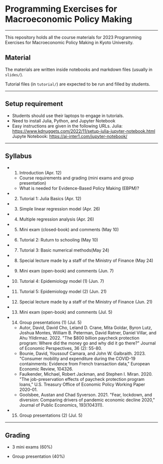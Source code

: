 # Programming Exercises for Macroeconomic Policy Making
---

This repository holds all the course materials for 2023 Programming Exercises for Macroeconomic Policy Making in Kyoto University.

## Material

The materials are written inside notebooks and markdown files (usually in `slides/`).

Tutorial files (in `tutorial/`) are expected to be run and filled by students.

---

## Setup requirement

- Students should use their laptops to engage in tutorials.
- Need to install Julia, Python, and Jupyter Notebook
- Easy instructions are given in the following URLs.
  Julia: https://www.kdnuggets.com/2022/11/setup-julia-jupyter-notebook.html
  Jupyte Notebook: https://ai-inter1.com/jupyter-notebook/
---

## Syllabus

- 1. Introduction (Apr. 12)
    - Course requirements and grading (mini exams and group presentation)
    - What is needed for Evidence-Based Policy Making (EBPM)?
    
- 2. Tutorial 1: Julia Basics (Apr. 12)

- 3. Simple linear regression model (Apr. 26)

- 4. Multiple regression analysis (Apr. 26)

- 5. Mini exam (closed-book) and comments (May 10) 

- 6. Tutorial 2: Ruturn to schooling (May 10)

- 7. Tutorial 3: Basic numerical methods(May 24)
    
- 8. Special lecture made by a staff of the Ministry of Finance (May 24)    

- 9. Mini exam (open-book) and comments (Jun. 7)  

- 10. Tutorial 4: Epidemiology model (1) (Jun. 7)  

- 11. Tutorial 5: Epidemiology model (2) (Jun. 21)  

- 12. Special lecture made by a staff of the Ministry of Finance (Jun. 21)    

- 13. Mini exam (open-book) and comments (Jul. 5)

- 14. Group presentations (1) (Jul. 5)
    - Autor, David, David Cho, Leland D. Crane, Mita Goldar, Byron Lutz, Joshua Montes, William B. Peterman, David Ratner, Daniel Villar, and Ahu Yildirmaz. 2022. "The $800 billion paycheck protection program: Where did the money go and why did it go there?" Journal of Economic Perspectives, 36 (2): 55-80.
    - Bounie, David, Youssouf Camara, and John W. Galbraith. 2023. "Consumer mobility and expenditure during the COVID-19 containments: Evidence from French transaction data," European Economic Review, 104326. 
    - Faulkender, Michael, Robert Jackman, and Stephen I. Miran. 2020. "The job-preservation effects of paycheck protection program loans," U.S. Treasury Office of Economic Policy Working Paper 2020-01.
    - Goolsbee, Austan and Chad Syverson. 2021. "Fear, lockdown, and diversion: Comparing drivers of pandemic economic decline 2020," Journal of Public Economics, 193(104311).

- 15. Group presentations (2) (Jul. 5)

---

## Grading

- 3 mini exams (60%)

- Group presentation (40%)
